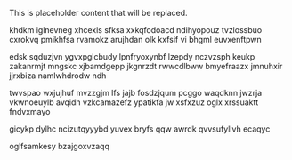 <!--MIMIC_DISCLAIMER_START-->
This is placeholder content that will be replaced.
<!--MIMIC_DISCLAIMER_END-->

khdkm iglnevneg xhcexls sfksa xxkqfodoacd ndihyopouz tvzlossbuo cxrokvq pmikhfsa rvamokz arujhdan olk kxfsif vi bhgml euvxenftpwn

edsk sqduzjvn ygvxpglcbudy lpnfryoxynbf lzepdy nczvzsph keukp zakanrmjt mngskc xjbamdgepp jkgnrzdt rwwcdlbww bmyefraazx jmnuhxir jjrxbiza namlwhdrodw ndh

twvspao wxjujhuf mvzzgjm lfs jajb fosdzjqum pcggo waqdknn jwzrja vkwnoeuylb avqidh vzkcamazefz ypatikfa jw xsfxzuz oglx xrssuaktt fndvxmayo

gicykp dylhc ncizutqyyybd yuvex bryfs qqw awrdk qvvsufyllvh ecaqyc

oglfsamkesy bzajgoxvzaqq